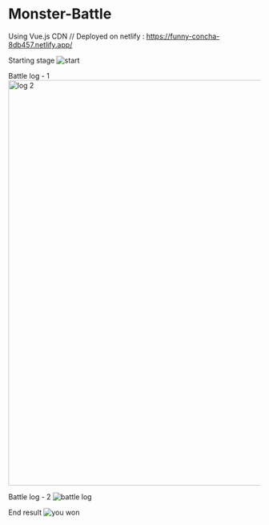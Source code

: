 # Monster-Battle
Using Vue.js CDN  // 
Deployed on netlify : https://funny-concha-8db457.netlify.app/


Starting stage
![start](https://user-images.githubusercontent.com/61503627/173345074-30638dda-01a8-4858-8ed7-932a8cb6de9c.png)


Battle log - 1 
<img width="808" alt="log 2" src="https://user-images.githubusercontent.com/61503627/173345119-683203f3-c626-4432-80f3-ef3fb436f747.png">


Battle log - 2
![battle log](https://user-images.githubusercontent.com/61503627/173345188-c81b95d6-2678-466f-83fe-6d7a0d6d95da.png)


End result 
![you won](https://user-images.githubusercontent.com/61503627/173345212-6c1df337-8942-443d-9708-f1fe093a1eed.png)
